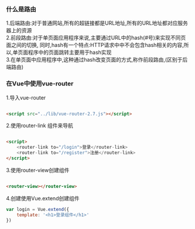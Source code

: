 ### 什么是路由

1.后端路由:对于普通网站,所有的超链接都是URL地址,所有的URL地址都对应服务器上的资源  
2.前段路由:对于单页面应用程序来说,主要通过URL中的hash(#号)来实现不同页面之间的切换, 同时,hash有一个特点:HTTP请求中中不会包含hash相关的内容,所以,单页面程序中的页面跳转主要用于hash实现  
3.在单页面中应用程序中,这种通过hash改变页面的方式,称作前段路由,(区别于后端路由)

### 在Vue中使用vue-router

1.导入vue-router

```html

<script src="../lib/vue-router-2.7.js"></script>
```

2.使用router-link 组件来导航

```html

<script>
    <router-link to="/login">登录</router-link>
    <router-link to="/register">注册</router-link>
</script>
```

3.使用router-view创建组件

```html

<router-view></router-view>
```

4.创建使用Vue.extend创建组件

```javascript
var login = Vue.extend({
    template: '<h1>登录组件</h1>'
})
```